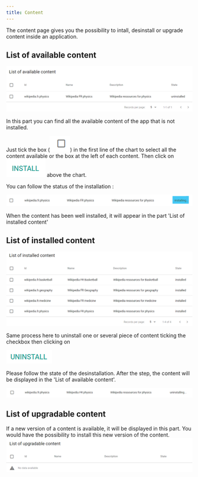 ```yaml
---
title: Content
---
```


The content page gives you the possibility to intall, desinstall or upgrade content inside an application. 



## List of available content
![image-20191113113913278](../assets/image-20191113113913278.png)

In this part you can find all the available content of the app that is not installed.

Just tick the box (![image-20191113114120039](../assets/image-20191113114120039.png)) in the first line of the chart to select all the content available or the box at the left of each content. Then click on ![image-20191113114438954](../assets/image-20191113114438954.png) above the chart.

You can follow the status of the installation :

![image-20191113114834535](../assets/image-20191113114834535.png)

When the content has been well installed, it will appear in the part 'List of installed content'



## List of installed content

![image-20191113114951226](../assets/image-20191113114951226.png)

Same process here to uninstall one or several piece of content ticking the checkbox then clicking on

![image-20191113115056391](../assets/image-20191113115056391.png)

Please follow the state of the desinstallation. After the step, the content will be displayed in the 'List of available content'.

![image-20191113115246929](../assets/image-20191113115246929.png)



## List of upgradable content

If a new version of a content is available, it will be displayed in this part. You would have the possibility to install this new version of the content. 
![image-20191113120729689](../assets/image-20191113120729689.png)





